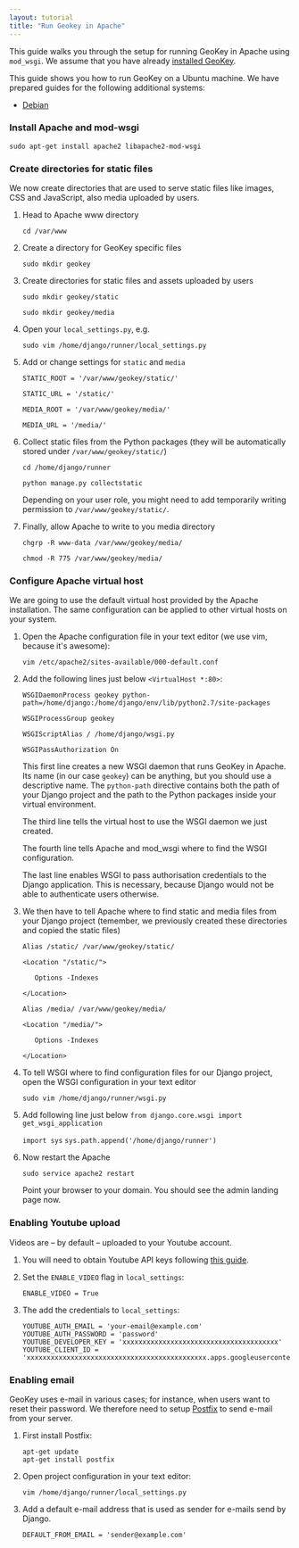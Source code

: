 ```yaml
---
layout: tutorial
title: "Run Geokey in Apache"
---
```


This guide walks you through the setup for running GeoKey in Apache using `mod_wsgi`. We assume that you have already [installed GeoKey](how-to-install-ubuntu.html).

<div class="info-box alert alert-warning">
    <i class="fa fa-exclamation-triangle"></i>
    <div>
        This guide shows you how to run GeoKey on a Ubuntu machine. We have prepared guides for the following additional systems:
        <ul class="tutorial-links">
            <li><a href="/help/run-in-apache.html">Debian</a></li>
        </ul>
    </div>
</div>

### Install Apache and mod-wsgi

`sudo apt-get install apache2 libapache2-mod-wsgi`

### Create directories for static files

We now create directories that are used to serve static files like images, CSS and JavaScript, also media uploaded by users.

1. Head to Apache www directory

    `cd /var/www`

2. Create a directory for GeoKey specific files

    `sudo mkdir geokey`

3. Create directories for static files and assets uploaded by users

    `sudo mkdir geokey/static`

    `sudo mkdir geokey/media`

4. Open your `local_settings.py`, e.g.

    `sudo vim /home/django/runner/local_settings.py`

5. Add or change settings for `static` and `media`

    `STATIC_ROOT = '/var/www/geokey/static/'`

    `STATIC_URL = '/static/'`

    `MEDIA_ROOT = '/var/www/geokey/media/'`

    `MEDIA_URL = '/media/'`

6. Collect static files from the Python packages (they will be automatically stored under `/var/www/geokey/static/`)

    `cd /home/django/runner`

    `python manage.py collectstatic`

    Depending on your user role, you might need to add temporarily writing permission to `/var/www/geokey/static/`.

7. Finally, allow Apache to write to you media directory

    `chgrp -R www-data /var/www/geokey/media/`

    `chmod -R 775 /var/www/geokey/media/`

### Configure Apache virtual host

We are going to use the default virtual host provided by the Apache installation. The same configuration can be applied to other virtual hosts on your system.

1. Open the Apache configuration file in your text editor (we use vim, because it's awesome):

    `vim /etc/apache2/sites-available/000-default.conf`

2. Add the following lines just below `<VirtualHost *:80>`:

    `WSGIDaemonProcess geokey python-path=/home/django:/home/django/env/lib/python2.7/site-packages`

    `WSGIProcessGroup geokey`

    `WSGIScriptAlias / /home/django/wsgi.py`

    `WSGIPassAuthorization On`

    This first line creates a new WSGI daemon that runs GeoKey in Apache. Its name (in our case `geokey`) can be anything, but you should use a descriptive name. The `python-path` directive contains both the path of your Django project and the path to the Python packages inside your virtual environment.

    The third line tells the virtual host to use the WSGI daemon we just created.

    The fourth line tells Apache and mod_wsgi where to find the WSGI configuration.

    The last line enables WSGI to pass authorisation credentials to the Django application. This is necessary, because Django would not be able to authenticate users otherwise.

3. We then have to tell Apache where to find static and media files from your Django project (temember, we previously created these directories and copied the static files)

    `Alias /static/ /var/www/geokey/static/`

    `<Location "/static/">`

    `   Options -Indexes`

    `</Location>`

    `Alias /media/ /var/www/geokey/media/`

    `<Location "/media/">`

    `   Options -Indexes`

    `</Location>`

5. To tell WSGI where to find configuration files for our Django project, open the WSGI configuration in your text editor

    `sudo vim /home/django/runner/wsgi.py`

6. Add following line just below `from django.core.wsgi import get_wsgi_application`

    `import sys`
    `sys.path.append('/home/django/runner')`

7. Now restart the Apache

    `sudo service apache2 restart`

    Point your browser to your domain. You should see the admin landing page now.


### Enabling Youtube upload

Videos are – by default – uploaded to your Youtube account.

1. You will need to obtain Youtube API keys following [this guide](https://developers.google.com/youtube/registering_an_application).

2. Set the `ENABLE_VIDEO` flag in `local_settings`:

    ```
    ENABLE_VIDEO = True
    ```

3. The add the credentials to `local_settings`:

    ```
    YOUTUBE_AUTH_EMAIL = 'your-email@example.com'
    YOUTUBE_AUTH_PASSWORD = 'password'
    YOUTUBE_DEVELOPER_KEY = 'xxxxxxxxxxxxxxxxxxxxxxxxxxxxxxxxxxxxxxx'
    YOUTUBE_CLIENT_ID = 'xxxxxxxxxxxxxxxxxxxxxxxxxxxxxxxxxxxxxxxxxxxxx.apps.googleusercontent.com'
    ```

### Enabling email

GeoKey uses e-mail in various cases; for instance, when users want to reset their password. We therefore need to setup [Postfix](http://www.postfix.org/) to send e-mail from your server.

1. First install Postfix:

    ```
    apt-get update
    apt-get install postfix
    ```

2. Open project configuration in your text editor:

    ```
    vim /home/django/runner/local_settings.py
    ```

3. Add a default e-mail address that is used as sender for e-mails send by Django.

    ```
    DEFAULT_FROM_EMAIL = 'sender@example.com'
    ```
